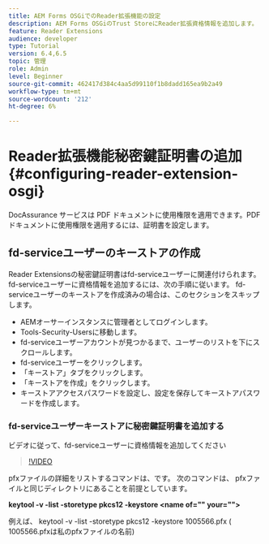 ```yaml
---
title: AEM Forms OSGiでのReader拡張機能の設定
description: AEM Forms OSGiのTrust StoreにReader拡張資格情報を追加します。
feature: Reader Extensions
audience: developer
type: Tutorial
version: 6.4,6.5
topic: 管理
role: Admin
level: Beginner
source-git-commit: 462417d384c4aa5d99110f1b8dadd165ea9b2a49
workflow-type: tm+mt
source-wordcount: '212'
ht-degree: 6%

---
```



# Reader拡張機能秘密鍵証明書の追加{#configuring-reader-extension-osgi}

DocAssurance サービスは PDF ドキュメントに使用権限を適用できます。PDFドキュメントに使用権限を適用するには、証明書を設定します。

## fd-serviceユーザーのキーストアの作成

Reader Extensionsの秘密鍵証明書はfd-serviceユーザーに関連付けられます。 fd-serviceユーザーに資格情報を追加するには、次の手順に従います。 fd-serviceユーザーのキーストアを作成済みの場合は、このセクションをスキップします。

* AEMオーサーインスタンスに管理者としてログインします。
* Tools-Security-Usersに移動します。
* fd-serviceユーザーアカウントが見つかるまで、ユーザーのリストを下にスクロールします。
* fd-serviceユーザーをクリックします。
* 「キーストア」タブをクリックします。
* 「キーストアを作成」をクリックします。
* キーストアアクセスパスワードを設定し、設定を保存してキーストアパスワードを作成します。

### fd-serviceユーザーキーストアに秘密鍵証明書を追加する

ビデオに従って、fd-serviceユーザーに資格情報を追加してください

>[!VIDEO](https://video.tv.adobe.com/v/335849?quality=9&learn=on)


pfxファイルの詳細をリストするコマンドは、です。 次のコマンドは、 pfxファイルと同じディレクトリにあることを前提としています。

**keytool -v -list -storetype pkcs12 -keystore  &lt;name of=&quot;&quot; your=&quot;&quot;>**

例えば、 keytool -v -list -storetype pkcs12 -keystore 1005566.pfx ( 1005566.pfxは私のpfxファイルの名前)













